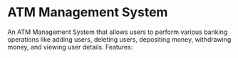 # ATM Management System
An ATM Management System that allows users to perform various banking operations like adding users, deleting users, depositing money, withdrawing money, and viewing user details.
Features:
